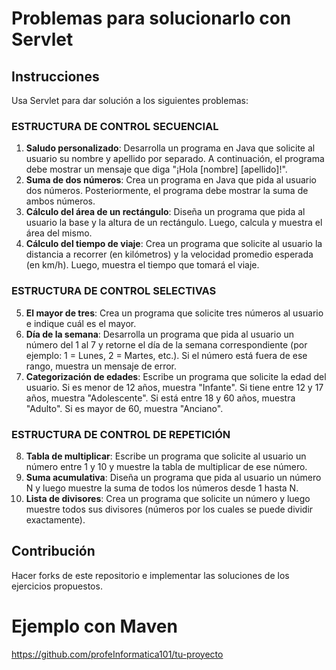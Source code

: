 # Problemas para solucionarlo con Servlet

## Instrucciones

Usa Servlet para dar solución a los siguientes problemas:

### ESTRUCTURA DE CONTROL SECUENCIAL

1. **Saludo personalizado**: Desarrolla un programa en Java que solicite al usuario su nombre y apellido por separado. A continuación, el programa debe mostrar un mensaje que diga "¡Hola [nombre] [apellido]!".
2. **Suma de dos números**: Crea un programa en Java que pida al usuario dos números. Posteriormente, el programa debe mostrar la suma de ambos números.
3. **Cálculo del área de un rectángulo**: Diseña un programa que pida al usuario la base y la altura de un rectángulo. Luego, calcula y muestra el área del mismo.
4. **Cálculo del tiempo de viaje**: Crea un programa que solicite al usuario la distancia a recorrer (en kilómetros) y la velocidad promedio esperada (en km/h). Luego, muestra el tiempo que tomará el viaje.

### ESTRUCTURA DE CONTROL SELECTIVAS

5. **El mayor de tres**: Crea un programa que solicite tres números al usuario e indique cuál es el mayor.
6. **Día de la semana**: Desarrolla un programa que pida al usuario un número del 1 al 7 y retorne el día de la semana correspondiente (por ejemplo: 1 = Lunes, 2 = Martes, etc.). Si el número está fuera de ese rango, muestra un mensaje de error.
7. **Categorización de edades**: Escribe un programa que solicite la edad del usuario. Si es menor de 12 años, muestra "Infante". Si tiene entre 12 y 17 años, muestra "Adolescente". Si está entre 18 y 60 años, muestra "Adulto". Si es mayor de 60, muestra "Anciano".

### ESTRUCTURA DE CONTROL DE REPETICIÓN

8. **Tabla de multiplicar**: Escribe un programa que solicite al usuario un número entre 1 y 10 y muestre la tabla de multiplicar de ese número.
9. **Suma acumulativa**: Diseña un programa que pida al usuario un número N y luego muestre la suma de todos los números desde 1 hasta N.
10. **Lista de divisores**: Crea un programa que solicite un número y luego muestre todos sus divisores (números por los cuales se puede dividir exactamente).

## Contribución

Hacer forks de este repositorio e implementar las soluciones de los ejercicios propuestos.

# Ejemplo con Maven
https://github.com/profeInformatica101/tu-proyecto

